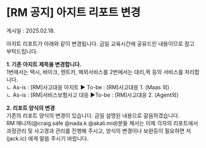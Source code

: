 # [RM 공지] 아지트 리포트 변경

게시일 : 2025.02.18.

아지트 리포트가 아래와 같이 변경됩니다. 금일 교육시간에 공유드린 내용이므로 참고 부탁드립니다.

**1. 기존 아지트 제목을 변경합니다.**  
1번에서는 택시, 바이크, 렌트카, 해외서비스를 2번에서는 대리,퀵 등의 서비스를 처리합니다.  
ㄴ As-is : [RM]사고대응 아지트 ▶︎ To-be : [RM]사고대응 1. (Maas 외)  
ㄴ As-is : [RM]서비스보험사고 대응 ▶︎To-be : [RM]사고대응 2. (Agent외)

**2. 리포트 양식의 변경**  
기존의 리포트 양식의 변경이 있습니다. 금일 설명된 내용으로 갈음하겠습니다.  
RM 매니저(@craig.safe @nada.k @akali.mid)분들 께서는 이제 각자의 리포트에서 과정관리 및 사고경과 관리를 진행해 주시고, 양식의 변경이나 보완등이 필요하면 저(jack.ic) 에게 말씀 주시기 바랍니다.
